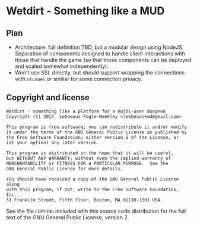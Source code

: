 # Wetdirt - Something like a MUD

## Plan

* Architecture: full definition TBD, but a modular design using NodeJS.
  Separation of components designed to handle client interactions with
  those that handle the game (so that those components can be deployed
  and scaled somewhat independently).
* Won't use SSL directly, but should support wrapping the connections
  with `stunnel` or similar for some connection privacy.

## Copyright and license

    Wetdirt - something like a platform for a multi-user dungeon
    Copyright (C) 2017  Lebbeous Fogle-Weekley <lebbeous+wd@gmail.com>
    
    This program is free software; you can redistribute it and/or modify
    it under the terms of the GNU General Public License as published by
    the Free Software Foundation; either version 2 of the License, or
    (at your option) any later version.
    
    This program is distributed in the hope that it will be useful,
    but WITHOUT ANY WARRANTY; without even the implied warranty of
    MERCHANTABILITY or FITNESS FOR A PARTICULAR PURPOSE.  See the
    GNU General Public License for more details.
    
    You should have received a copy of the GNU General Public License along
    with this program; if not, write to the Free Software Foundation, Inc.,
    51 Franklin Street, Fifth Floor, Boston, MA 02110-1301 USA.

See the file `COPYING` included with this source code distribution for
the full text of the GNU General Public License, version 2.
